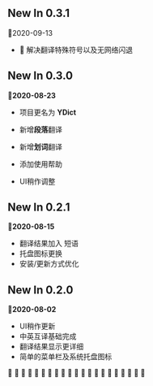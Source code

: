## New In 0.3.1

:date:2020-09-13

+ :bug: 解决翻译特殊符号以及无网络闪退



## New In 0.3.0

**:date:2020-08-23**

+ 项目更名为 **YDict**
+ 新增**段落**翻译

+ 新增**划词**翻译
+ 添加使用帮助
+ UI稍作调整



## New In 0.2.1

**:date:2020-08-15**

+ 翻译结果加入 短语
+ 托盘图标更换
+ 安装/更新方式优化



## New In 0.2.0

**:date:2020-08-02**

+ UI稍作更新
+ 中英互译基础完成
+ 翻译结果显示更详细
+ 简单的菜单栏及系统托盘图标





:tada: :tada: :tada: :tada: :tada: :tada: :tada: :tada: :tada: :tada: :tada: :tada: :tada: :tada: :tada: :tada: :tada: :tada: :tada: :tada: :tada: